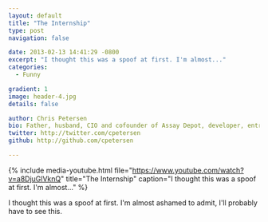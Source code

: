 ```yaml
---
layout: default
title: "The Internship"
type: post
navigation: false

date: 2013-02-13 14:41:29 -0800
excerpt: "I thought this was a spoof at first. I'm almost..."
categories:
  - Funny

gradient: 1
image: header-4.jpg
details: false

author: Chris Petersen
bio: Father, husband, CIO and cofounder of Assay Depot, developer, entrepreneur and technologist.
twitter: http://twitter.com/cpetersen
github: http://github.com/cpetersen

---
```


{% include media-youtube.html file="https://www.youtube.com/watch?v=a8DjuGlVknQ" title="The Internship" caption="I thought this was a spoof at first. I'm almost..." %}

I thought this was a spoof at first. I'm almost ashamed to admit, I'll probably have to see this.
